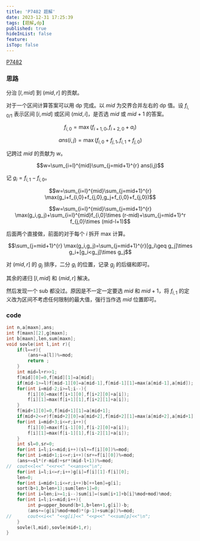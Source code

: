 ```yaml
---
title: 'P7482 题解'
date: 2023-12-31 17:25:39
tags: [题解,dp]
published: true
hideInList: false
feature: 
isTop: false
---
```

[P7482](https://www.luogu.com.cn/problem/P7482)

### 思路

分治 $[l,mid]$ 到 $(mid,r]$ 的贡献。

对于一个区间计算答案可以用 dp 完成。以 $mid$ 为交界合并左右的 dp 值。设 $f_{i,0/1}$ 表示区间 $[i,mid]$ 或区间 $(mid,i]$，是否选 $mid$ 或 $mid+1$ 的答案。

$$f_{i,0}=\max (f_{i+1,0},f_{i+2,0}+a_i)$$

$$ans(i,j)=\max (f_{i,0}+f_{j,1},f_{i,1}+f_{j,0})$$

记跨过 $mid$ 的贡献为 $w$。

$$w=\sum_{i=l}^{mid}\sum_{j=mid+1}^{r} ans(i,j)$$

记 $g_i=f_{i,1}-f_{i,0}$。

$$w=\sum_{i=l}^{mid}\sum_{j=mid+1}^{r} \max(g_i+f_{i,0}+f_{j,0},g_j+f_{i,0}+f_{j,0})$$

$$w=\sum_{i=l}^{mid}\sum_{j=mid+1}^{r} \max(g_i,g_j)+\sum_{i=l}^{mid}f_{i,0}\times (r-mid)+\sum_{j=mid+1}^r f_{j,0}\times (mid-l+1)$$

后面两个直接做，前面的对于每个 $i$ 拆开 max 计算。

$$\sum_{j=mid+1}^{r} \max(g_i,g_j)=\sum_{j=mid+1}^{r}[g_i\geq g_j]\times g_i+[g_i<g_j]\times g_j$$


对 $(mid,r]$ 的 $g_j$ 排序，二分 $g_i$ 的位置，记录 $g_j$ 的后缀和即可。

其余的递归 $[l,mid]$ 和 $(mid,r]$ 解决。

然后发现一个 sub 都没过。原因是不一定一定要选 $mid$ 和 $mid+1$，将 $f_{i,1}$ 的定义改为区间不考虑任何限制的最大值，强行当作选 $mid$ 位置即可。

### code

```cpp
int n,a[maxn],ans;
int f[maxn][2],g[maxn];
int b[maxn],len,sum[maxn];
void sovle(int l,int r){
	if(l==r){
		(ans+=a[l])%=mod;
		return ;
	}
	int mid=l+r>>1;
	f[mid][0]=0,f[mid][1]=a[mid];
	if(mid-1>=l)f[mid-1][0]=a[mid-1],f[mid-1][1]=max(a[mid-1],a[mid]);
	for(int i=mid-2;i>=l;i--){
		f[i][0]=max(f[i+1][0],f[i+2][0]+a[i]);
		f[i][1]=max(f[i+1][1],f[i+2][1]+a[i]);
	}
	f[mid+1][0]=0,f[mid+1][1]=a[mid+1];
	if(mid+2<=r)f[mid+2][0]=a[mid+2],f[mid+2][1]=max(a[mid+2],a[mid+1]);
	for(int i=mid+3;i<=r;i++){
		f[i][0]=max(f[i-1][0],f[i-2][0]+a[i]);
		f[i][1]=max(f[i-1][1],f[i-2][1]+a[i]);
	}
	int sl=0,sr=0;
	for(int i=l;i<=mid;i++)(sl+=f[i][0])%=mod;
	for(int i=mid+1;i<=r;i++)(sr+=f[i][0])%=mod;
	(ans+=sl*(r-mid)+sr*(mid-l+1))%=mod;
//	cout<<l<<" "<<r<<" "<<ans<<"\n"; 
	for(int i=l;i<=r;i++)g[i]=f[i][1]-f[i][0];
	len=0; 
	for(int i=mid+1;i<=r;i++)b[++len]=g[i];
	sort(b+1,b+len+1);sum[len+1]=0;
	for(int i=len;i>=1;i--)sum[i]=(sum[i+1]+b[i]%mod+mod)%mod;
	for(int i=l;i<=mid;i++){
		int p=upper_bound(b+1,b+len+1,g[i])-b;
		(ans+=(g[i]%mod+mod)*(p-1)+sum[p])%=mod;
//		cout<<i<<" "<<g[i]<<" "<<p<<" "<<sum[p]<<"\n";
	}
	sovle(l,mid),sovle(mid+1,r);
}
```